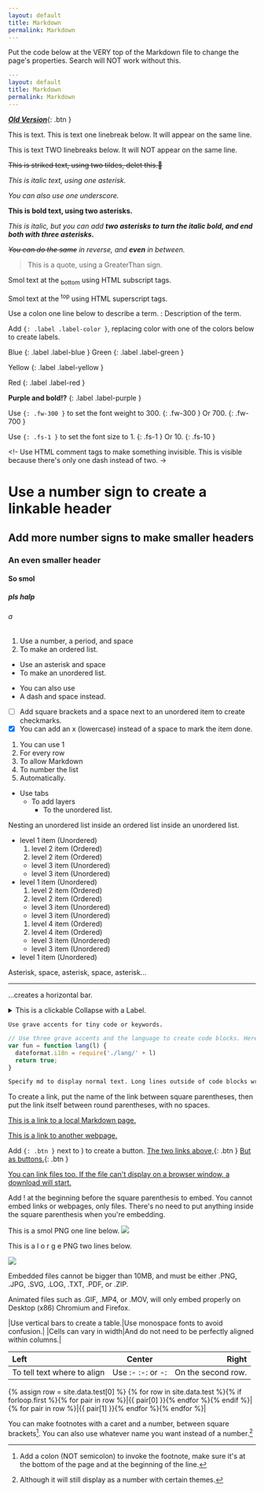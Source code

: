```yaml
---
layout: default
title: Markdown
permalink: Markdown
---
```

Put the code below at the VERY top of the Markdown file to change the page's properties. Search will NOT work without this.
```yaml
---
layout: default
title: Markdown
permalink: Markdown
---
```
[***Old Version***](https://just-the-docs.github.io/just-the-docs/docs/index-test/){: .btn }

This is text.
This is text one linebreak below. It will appear on the same line.

This is text TWO linebreaks below. It will NOT appear on the same line.

~~This is striked text, using two tildes, delet this.🔫~~

*This is italic text, using one asterisk.*

_You can also use one underscore._

**This is bold text, using two asterisks.**

*This is italic, but you can add **two asterisks to turn the italic bold, and end both with three asterisks.***

*~~You can do the same~~ in reverse, and **even** in between.*

> This is a quote, using a GreaterThan sign.

Smol text at the <sub>bottom</sub> using HTML subscript tags.

Smol text at the <sup>top</sup> using HTML superscript tags.

Use a colon one line below to describe a term.
: Description of the term.

Add `{: .label .label-color }`, replacing color with one of the colors below to create labels.

Blue
{: .label .label-blue }
Green
{: .label .label-green }

Yellow
{: .label .label-yellow }


Red
{: .label .label-red }



**Purple and bold!?**
{: .label .label-purple }

Use `{: .fw-300 }` to set the font weight to 300.
{: .fw-300 }
Or 700.
{: .fw-700 }

Use `{: .fs-1 }` to set the font size to 1.
{: .fs-1 }
Or 10.
{: .fs-10 }

<!- Use HTML comment tags to make something invisible. This is visible because there's only one dash instead of two. ->

<!-- Bruh. -->

# Use a number sign to create a linkable header

## Add more number signs to make smaller headers

### An even smaller header

#### So smol

##### pls halp

###### a

1. Use a number, a period, and space
2. To make an ordered list.

* Use an asterisk and space
* To make an unordered list.

- You can also use
- A dash and space instead.

* [ ] Add square brackets and a space next to an unordered item to create checkmarks.
* [x] You can add an x (lowercase) instead of a space to mark the item done.

1. You can use 1
2. For every row
3. To allow Markdown
4. To number the list
5. Automatically.

* Use tabs
  * To add layers
    * To the unordered list.

Nesting an unordered list inside an ordered list inside an unordered list.

- level 1 item (Unordered)
  1. level 2 item (Ordered)
  1. level 2 item (Ordered)
    - level 3 item (Unordered)
    - level 3 item (Unordered)
- level 1 item (Unordered)
  1. level 2 item (Ordered)
  1. level 2 item (Ordered)
    - level 3 item (Unordered)
    - level 3 item (Unordered)
  1. level 4 item (Ordered)
  1. level 4 item (Ordered)
    - level 3 item (Unordered)
    - level 3 item (Unordered)
- level 1 item (Unordered)

Asterisk, space, asterisk, space, asterisk...
* * *
...creates a horizontal bar.

<details><summary>This is a clickable Collapse with a Label.</summary>
<p>
To create a Collapse, use the HTML tag `details`, then `p`, then `/p`, then `/details`, between LessThan and GreaterThan signs. To add a Label to the collapse, add the HTML tags `summary` and `/summary` on the right of the `details` HTML tag. Collapses aren't recommended because they're complicated, can't embed many things and require extra clicks to read the content.
</p>
</details>

`Use grave accents for tiny code or keywords.`

```js
// Use three grave accents and the language to create code blocks. Here's some meme js.
var fun = function lang(l) {
  dateformat.i18n = require('./lang/' + l)
  return true;
}
```

```md
Specify md to display normal text. Long lines outside of code blocks wrap around, but long lines inside code blocks do not. This is a long enough text to demonstrate this. Did you know that in terms of Human to Pokemon breeding Vaporeon is- ok sorry.
```

To create a link, put the name of the link between square parentheses, then put the link itself between round parentheses, with no spaces.

[This is a link to a local Markdown page.](./index.md)

[This is a link to another webpage.](https://www.youtube.com/watch?v=dQw4w9WgXcQ)

Add `{: .btn }` next to ) to create a button.
[The two links above,](./index.md){: .btn }
[But as buttons.](https://www.youtube.com/watch?v=dQw4w9WgXcQ){: .btn }

[You can link files too. If the file can't display on a browser window, a download will start.](https://static.f-list.net/images/avatar/tokumei%20kii.png)

Add ! at the beginning before the square parenthesis to embed. You cannot embed links or webpages, only files. There's no need to put anything inside the square parenthesis when you're embedding.

This is a smol PNG one line below.
![](https://static.f-list.net/images/avatar/tokumei%20kii.png)

This is a l o r g e PNG two lines below.

![](https://static.f-list.net/images/charinline/a0/ce/a0ceb589e437b739a897f116d9e9065a62d338bf.png)

Embedded files cannot be bigger than 10MB, and must be either .PNG, .JPG, .SVG, .LOG, .TXT, .PDF, or .ZIP.

Animated files such as .GIF, .MP4, or .MOV, will only embed properly on Desktop (x86) Chromium and Firefox.

|Use vertical bars to create a table.|Use monospace fonts to avoid confusion.|
|Cells can vary in width|And do not need to be perfectly aligned within columns.|

|Left|Center|Right|
|:-|:-:|-:|
|To tell text where to align|Use :- :-: or -:|On the second row.|

{% assign row = site.data.test[0] %}
{% for row in site.data.test %}{% if forloop.first %}{% for pair in row %}|{{ pair[0] }}{% endfor %}{% endif %}|
{% for pair in row %}|{{ pair[1] }}{% endfor %}{% endfor %}|

You can make footnotes with a caret and a number, between square brackets[^1].
You can also use whatever name you want instead of a number.[^Name]

[^1]: Add a colon (NOT semicolon) to invoke the footnote, make sure it's at the bottom of the page and at the beginning of the line.
[^Name]: Although it will still display as a number with certain themes.
